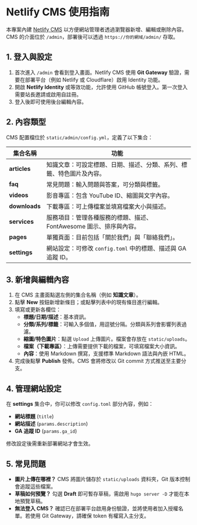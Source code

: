 # Netlify CMS 使用指南

本專案內建 [Netlify CMS](https://www.netlifycms.org/) 以方便網站管理者透過瀏覽器新增、編輯或刪除內容。CMS 的介面位於 `/admin`，部署後可以透過 `https://你的網域/admin/` 存取。

## 1. 登入與設定

1. 首次進入 `/admin` 會看到登入畫面。Netlify CMS 使用 **Git Gateway** 驗證，需要在部署平台（例如 Netlify 或 Cloudflare）啟用 Identity 功能。
2. 開啟 **Netlify Identity** 或等效功能，允許使用 GitHub 帳號登入。第一次登入需要站長邀請或啟用自註冊。
3. 登入後即可使用後台編輯內容。

## 2. 內容類型

CMS 配置檔位於 `static/admin/config.yml`，定義了以下集合：

| 集合名稱   | 功能                     |
|------------|--------------------------|
| **articles**  | 知識文章：可設定標題、日期、描述、分類、系列、標籤、特色圖片及內容。|
| **faq**        | 常見問題：輸入問題與答案，可分類與標籤。|
| **videos**     | 影音專區：包含 YouTube ID、縮圖與文字內容。|
| **downloads**  | 下載專區：可上傳檔案並填寫檔案大小與描述。|
| **services**   | 服務項目：管理各種服務的標題、描述、FontAwesome 圖示、排序與內容。|
| **pages**      | 單獨頁面：目前包括「關於我們」與「聯絡我們」。|
| **settings**   | 網站設定：可修改 `config.toml` 中的標題、描述與 GA 追蹤 ID。|

## 3. 新增與編輯內容

1. 在 CMS 主畫面點選左側的集合名稱（例如 **知識文章**）。
2. 點擊 **New** 按鈕新增新條目；或點擊列表中的現有條目進行編輯。
3. 填寫或更新各欄位：
   - **標題/日期/描述**：基本資訊。
   - **分類/系列/標籤**：可輸入多個值，用逗號分隔。分類與系列會影響列表過濾。
   - **縮圖/特色圖片**：點選 `Upload` 上傳圖片。檔案會存放在 `static/uploads`。
   - **檔案（下載專區）**：上傳需要提供下載的檔案，可填寫檔案大小資訊。
   - **內容**：使用 Markdown 撰寫，支援標準 Markdown 語法與內嵌 HTML。
4. 完成後點擊 **Publish** 發佈。CMS 會將修改以 Git commit 方式推送至主要分支。

## 4. 管理網站設定

在 **settings** 集合中，你可以修改 `config.toml` 部分內容，例如：

* **網站標題** (`title`)
* **網站描述** (`params.description`)
* **GA 追蹤 ID** (`params.ga_id`)

修改設定後需重新部署網站才會生效。

## 5. 常見問題

* **圖片上傳在哪裡？** CMS 將圖片儲存於 `static/uploads` 資料夾，Git 版本控制會追蹤這些檔案。
* **草稿如何預覽？** 勾選 **Draft** 即可暫存草稿，需啟用 `hugo server -D` 才能在本地預覽草稿。
* **無法登入 CMS？** 確認已在部署平台啟用身份驗證，並將使用者加入授權名單。若使用 Git Gateway，請確保 token 有權寫入主分支。